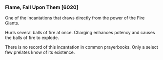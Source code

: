 ### Flame, Fall Upon Them [6020]

One of the incantations that draws directly from the power of the Fire Giants.

Hurls several balls of fire at once. Charging enhances potency and causes the balls of fire to explode.

There is no record of this incantation in common prayerbooks. Only a select few prelates know of its existence.